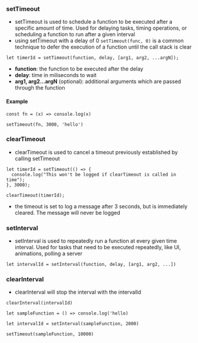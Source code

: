 ### setTimeout

- setTimeout is used to schedule a function to be executed after a specific amount of time. Used for delaying tasks, timing operations, or scheduling a function to run after a given interval
- using setTimeout with a delay of 0 `setTimeout(func, 0)` is a common technique to defer the execution of a function until the call stack is clear

```
let timerId = setTimeout(function, delay, [arg1, arg2, ...argN]);
```

- **function**: the function to be executed after the delay
- **delay**: time in miliseconds to wait
- **arg1, arg2...argN** (optional): additional arguments which are passed through the function

#### Example

```
const fn = (x) => console.log(x)

setTimeout(fn, 3000, 'hello')
```

### clearTimeout

- clearTimeout is used to cancel a timeout previously established by calling setTimeout

```
let timerId = setTimeout(() => {
  console.log("This won't be logged if clearTimeout is called in time");
}, 3000);

clearTimeout(timerId);
```

- the timeout is set to log a message after 3 seconds, but is immediately cleared. The message will never be logged

### setInterval

- setInterval is used to repeatedly run a function at every given time interval. Used for tasks that need to be executed repeatedly, like UI, animations, polling a server

```
let intervalId = setInterval(function, delay, [arg1, arg2, ...])
```

### clearInterval

- clearInterval will stop the interval with the intervalId

```
clearInterval(intervalId)
```

```
let sampleFunction = () => console.log('hello)

let intervalId = setInterval(sampleFunction, 2000)

setTimeout(sampleFunction, 10000)
```

